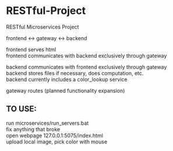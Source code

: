 
# RESTful-Project
RESTful Microservices Project

frontend <-> gateway <-> backend

frontend serves html</br>
frontend communicates with backend exclusively through gateway

backend communicates with frontend exclusively through gateway</br>
backend stores files if necessary, does computation, etc.</br>
backend currently includes a color_lookup service

gateway routes (planned functionality expansion)

## TO USE:
run microservices/run_servers.bat</br>
    fix anything that broke</br>
open webpage 127.0.0.1:5075/index.html</br>
upload local image, pick color with mouse</br>
